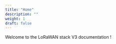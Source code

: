 ```yaml
---
title: "Home"
description: ""
weight: 1
draft: false
--- 
```


Welcome to the LoRaWAN stack V3 documentation !
